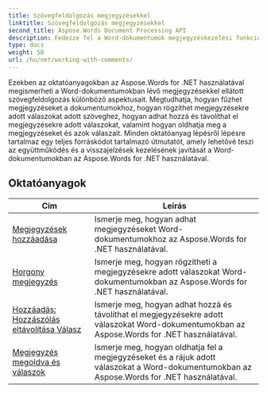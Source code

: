 ```yaml
---
title: Szövegfeldolgozás megjegyzésekkel
linktitle: Szövegfeldolgozás megjegyzésekkel
second_title: Aspose.Words Document Processing API
description: Fedezze fel a Word-dokumentumok megjegyzéskezelési funkcióit az Aspose.Words for .NET segítségével. A lépésenkénti oktatóanyagok segítségével megtudhatja, hogyan adhat hozzá, törölhet, kereshet és formázhat megjegyzéseket.
type: docs
weight: 50
url: /hu/net/working-with-comments/
---
```


Ezekben az oktatóanyagokban az Aspose.Words for .NET használatával megismerheti a Word-dokumentumokban lévő megjegyzésekkel ellátott szövegfeldolgozás különböző aspektusait. Megtudhatja, hogyan fűzhet megjegyzéseket a dokumentumokhoz, hogyan rögzíthet megjegyzésekre adott válaszokat adott szöveghez, hogyan adhat hozzá és távolíthat el megjegyzésekre adott válaszokat, valamint hogyan oldhatja meg a megjegyzéseket és azok válaszait. Minden oktatóanyag lépésről lépésre tartalmaz egy teljes forráskódot tartalmazó útmutatót, amely lehetővé teszi az együttműködés és a visszajelzések kezelésének javítását a Word-dokumentumokban az Aspose.Words for .NET használatával.

 ## Oktatóanyagok
| Cím | Leírás |
| --- | --- |
| [Megjegyzések hozzáadása](./add-comments/) | Ismerje meg, hogyan adhat megjegyzéseket Word-dokumentumokhoz az Aspose.Words for .NET használatával. |
| [Horgony megjegyzés](./anchor-comment/) | Ismerje meg, hogyan rögzítheti a megjegyzésekre adott válaszokat Word-dokumentumokban az Aspose.Words for .NET használatával. |
| [Hozzáadás: Hozzászólás eltávolítása Válasz](./add-remove-comment-reply/) | Ismerje meg, hogyan adhat hozzá és távolíthat el megjegyzésekre adott válaszokat Word-dokumentumokban az Aspose.Words for .NET használatával. |
| [Megjegyzés megoldva és válaszok](./comment-resolved-and-replies/) | Ismerje meg, hogyan oldhatja fel a megjegyzéseket és a rájuk adott válaszokat a Word-dokumentumokban az Aspose.Words for .NET használatával. |